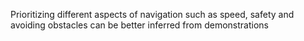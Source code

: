 Prioritizing different aspects of navigation such as speed, safety and avoiding obstacles can be better inferred from demonstrations 